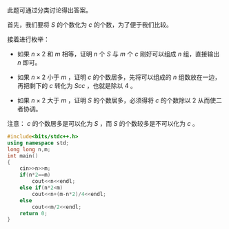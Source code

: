 此题可通过分类讨论得出答案。

首先，我们要将 $S$ 的个数化为 $c$ 的个数，为了便于我们比较。

接着进行枚举：

- 如果 $n \times 2$ 和 $m$ 相等，证明 $n$ 个 $S$ 与 $m$ 个 $c$ 刚好可以组成 $n$ 组，直接输出 $n$ 即可。

- 如果 $n \times 2$ 小于 $m$ ，证明 $c$ 的个数居多，先将可以组成的 $n$ 组数放在一边，再把剩下的 $c$ 转化为 $Scc$ ，也就是除以 $4$ 。

- 如果 $n \times 2$ 大于 $m$ ，证明 $S$ 的个数居多，必须得将 $c$ 的个数除以 $2$ 从而使二者协调。

注意： $c$ 的个数居多是可以化为 $S$ ，而 $S$ 的个数较多是不可以化为 $c$ 。

```cpp
#include<bits/stdc++.h>   
using namespace std;
long long n,m;
int main()
{
    cin>>n>>m;
    if(n*2==m)  
        cout<<n<<endl;
    else if(n*2<m)          
        cout<<n+(m-n*2)/4<<endl; 
    else
        cout<<m/2<<endl;
    return 0;
}
```
